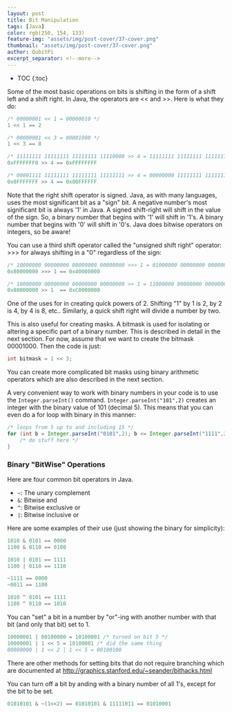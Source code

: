 ```yaml
---
layout: post
title: Bit Manipulation
tags: [Java]
color: rgb(250, 154, 133)
feature-img: "assets/img/post-cover/37-cover.png"
thumbnail: "assets/img/post-cover/37-cover.png"
author: QubitPi
excerpt_separator: <!--more-->
---
```


<!--more-->

* TOC
{:toc}

Some of the most basic operations on bits is shifting in the form of a shift left and a shift right. In Java, the
operators are << and >>. Here is what they do:

```java
/* 00000001 << 1 = 00000010 */
1 << 1 == 2

/* 00000001 << 3 = 00001000 */
1 << 3 == 8

/* 11111111 11111111 11111111 11110000 >> 4 = 11111111 11111111 11111111 11111111 */
0xFFFFFFF0 >> 4 == 0xFFFFFFFF

/* 00001111 11111111 11111111 11111111 >> 4 = 00000000 11111111 11111111 11111111 */
0x0FFFFFFF >> 4 == 0x00FFFFFF
```

Note that the right shift operator is signed. Java, as with many languages, uses the most significant bit as a "sign"
bit. A negative number's most significant bit is always '1' in Java. A signed shift-right will shift in the value of the
sign. So, a binary number that begins with '1' will shift in '1's. A binary number that begins with '0' will shift in
'0's. Java does bitwise operators on integers, so be aware!

You can use a third shift operator called the "unsigned shift right" operator: >>> for always shifting in a "0"
regardless of the sign:

```java
/* 10000000 00000000 00000000 00000000 >>> 1 = 01000000 00000000 00000000 00000000 */
0x80000000 >>> 1 == 0x40000000

/* 10000000 00000000 00000000 00000000 >> 1 = 11000000 00000000 00000000 00000000 */
0x80000000 >> 1  == 0xC0000000
```

One of the uses for in creating quick powers of 2. Shifting "1" by 1 is 2, by 2 is 4, by 4 is 8, etc.. Similarly, a
quick shift right will divide a number by two.

This is also useful for creating masks. A bitmask is used for isolating or altering a specific part of a binary number.
This is described in detail in the next section. For now, assume that we want to create the bitmask 00001000. Then the
code is just:

```java
int bitmask = 1 << 3;
```

You can create more complicated bit masks using binary arithmetic operators which are also described in the next
section.

A very convenient way to work with binary numbers in your code is to use the `Integer.parseInt()` command.
`Integer.parseInt("101",2)` creates an integer with the binary value of 101 (decimal 5). This means that you can even
do a for loop with binary in this manner:

```java
/* loops from 5 up to and including 15 */
for (int b = Integer.parseInt("0101",2); b <= Integer.parseInt("1111",2); b++) {
    /* do stuff here */
}
```

### Binary "BitWise" Operations

Here are four common bit operators in Java.

- `~`: The unary complement
- `&`: Bitwise and
- `^`: Bitwise exclusive or
- `|`: Bitwise inclusive or

Here are some examples of their use (just showing the binary for simplicity):

```java
1010 & 0101 == 0000
1100 & 0110 == 0100

1010 | 0101 == 1111
1100 | 0110 == 1110

~1111 == 0000
~0011 == 1100

1010 ^ 0101 == 1111
1100 ^ 0110 == 1010
```

You can "set" a bit in a number by "or"-ing with another number with that bit (and only that bit) set to 1.

```java
10000001 | 00100000 = 10100001 /* turned on bit 5 */
10000001 | 1 << 5 = 10100001 /* did the same thing
00000000 | 1 << 2 | 1 << 5 = 00100100
```

There are other methods for setting bits that do not require branching which are documented at
http://graphics.stanford.edu/~seander/bithacks.html

You can turn off a bit by anding with a binary number of all 1's, except for the bit to be set.

```java
01010101 & ~(1<<2) == 01010101 & 11111011 == 01010001
```
